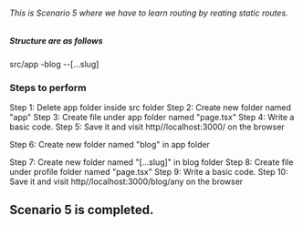 ###### This is Scenario 5 where we have to learn routing by reating static routes.

##### Structure are as follows

src/app
-blog
--[...slug]

### Steps to perform

Step 1: Delete app folder inside src folder
Step 2: Create new folder named "app"
Step 3: Create file under app folder named "page.tsx"
Step 4: Write a basic code.
Step 5: Save it and visit http//localhost:3000/ on the browser

Step 6: Create new folder named "blog" in app folder

Step 7: Create new folder named "[...slug]" in blog folder
Step 8: Create file under profile folder named "page.tsx"
Step 9: Write a basic code.
Step 10: Save it and visit http//localhost:3000/blog/any on the browser

## Scenario 5 is completed.
